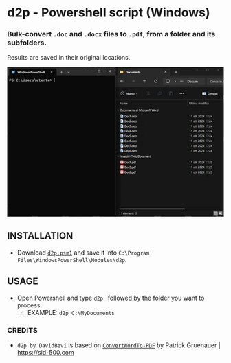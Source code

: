 # d2p - Powershell script (Windows)
### Bulk-convert `.doc` and `.docx` files to `.pdf`, from a folder and its subfolders.
Results are saved in their original locations.

![image](https://github.com/DavidBevi/d2p/blob/main/2dp_demo.gif?raw=true)


## INSTALLATION
- Download [`d2p.psm1`](https://github.com/DavidBevi/d2p/releases/download/v1/d2p.psm1) and save it into `C:\Program Files\WindowsPowerShell\Modules\d2p`.

## USAGE
- Open Powershell and type `d2p ` followed by the folder you want to process.
  - EXAMPLE: `d2p C:\MyDocuments`

### CREDITS 
- `d2p by DavidBevi` is based on [`ConvertWordTo-PDF`](https://sid-500.com/2020/10/20/powershell-convert-word-documentes-to-pdf-documents/) by Patrick Gruenauer | https://sid-500.com
